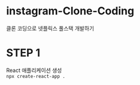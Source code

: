 # instagram-Clone-Coding
클론 코딩으로 넷플릭스 풀스택 개발하기

# STEP 1
React 애플리케이션 생성  
`npx create-react-app .`
